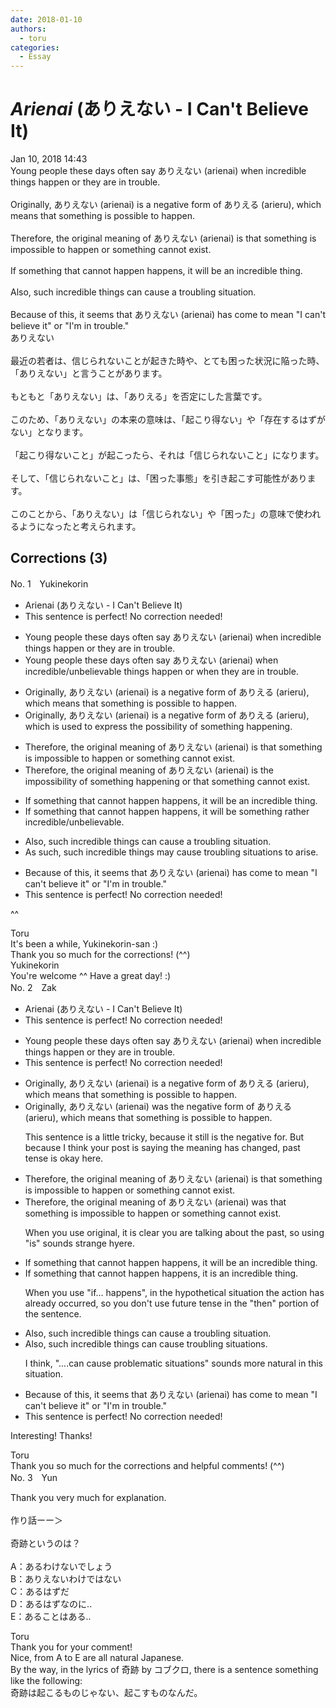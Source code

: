 ```yaml
---
date: 2018-01-10
authors:
  - toru
categories:
  - Essay
---
```


<h1 id="subject_show"><strong><em>Arienai</strong></em> (ありえない - I Can't Believe It)</h1>
<div class="date">Jan 10, 2018 14:43</div>
<div id="post"><div id="body_show_ori">
Young people these days often say ありえない (arienai) when incredible things happen or they are in trouble.<br/><br/>Originally, ありえない (arienai) is a negative form of ありえる (arieru), which means that something is possible to happen.<br/><br/>Therefore, the original meaning of ありえない (arienai) is that something is impossible to happen or something cannot exist.<br/><br/>If something that cannot happen happens, it will be an incredible thing.<br/><br/>Also, such incredible things can cause a troubling situation.<br/><br/>Because of this, it seems that ありえない (arienai) has come to mean "I can't believe it" or "I'm in trouble."
</div></div>

<!-- more -->

<div id="post_ja"><div id="body_show_mo">
ありえない<br/><br/>最近の若者は、信じられないことが起きた時や、とても困った状況に陥った時、「ありえない」と言うことがあります。<br/><br/>もともと「ありえない」は、「ありえる」を否定にした言葉です。<br/><br/>このため、「ありえない」の本来の意味は、「起こり得ない」や「存在するはずがない」となります。<br/><br/>「起こり得ないこと」が起こったら、それは「信じられないこと」になります。<br/><br/>そして、「信じられないこと」は、「困った事態」を引き起こす可能性があります。<br/><br/>このことから、「ありえない」は「信じられない」や「困った」の意味で使われるようになったと考えられます。
</div></div>

## Corrections (3)
<div id="block"><div class="first_name"> No. 1　<span class="just_name">Yukinekorin</span></div><div id="block2">
<ul class="correction_field">
<li class="incorrect">Arienai (ありえない - I Can't Believe It)</li>
<li class="corrected perfect">This sentence is perfect! No correction needed!</li>
</ul>
<ul class="correction_field">
<li class="incorrect">Young people these days often say ありえない (arienai) when incredible things happen or they are in trouble.</li>
<li class="corrected correct">
Young people these days often say ありえない (arienai) when incredible<span class="f_blue">/unbelievable </span>things happen or <span class="f_blue">when </span>they are in trouble.
</li>
</ul>
<ul class="correction_field">
<li class="incorrect">Originally, ありえない (arienai) is a negative form of ありえる (arieru), which means that something is possible to happen.</li>
<li class="corrected correct">
Originally, ありえない (arienai) is a negative form of ありえる (arieru), <span class="f_blue">which is used to express the possibility of something happening</span>.
</li>
</ul>
<ul class="correction_field">
<li class="incorrect">Therefore, the original meaning of ありえない (arienai) is that something is impossible to happen or something cannot exist.</li>
<li class="corrected correct">
Therefore, the original meaning of ありえない (arienai) is <span class="f_blue">the impossibility of something happening</span> or<span class="f_blue"> that</span> something cannot exist.
</li>
</ul>
<ul class="correction_field">
<li class="incorrect">If something that cannot happen happens, it will be an incredible thing.</li>
<li class="corrected correct">
If something that cannot happen happens, it will be <span class="f_blue">something rather</span> incredible<span class="f_blue">/unbelievable</span>.
</li>
</ul>
<ul class="correction_field">
<li class="incorrect">Also, such incredible things can cause a troubling situation.</li>
<li class="corrected correct">
<span class="f_blue">As such</span>, such incredible things <span class="f_blue">may</span> cause troubling <span class="f_blue">situations to arise</span>.
</li>
</ul>
<ul class="correction_field">
<li class="incorrect">Because of this, it seems that ありえない (arienai) has come to mean "I can't believe it" or "I'm in trouble."</li>
<li class="corrected perfect">This sentence is perfect! No correction needed!</li>
</ul>
<p class="comment_small">
 ^^
</p>

</div><div class="name"><span class="just_name">Toru</span><br>
It's been a while, Yukinekorin-san :)<br/>Thank you so much for the corrections! (^^)
</div>
<div class="name"><span class="just_name">Yukinekorin</span><br>
You're welcome ^^ Have a great day! :)
</div>
</div>
<div id="block"><div class="first_name"> No. 2　<span class="just_name">Zak</span></div><div id="block2">
<ul class="correction_field">
<li class="incorrect">Arienai (ありえない - I Can't Believe It)</li>
<li class="corrected perfect">This sentence is perfect! No correction needed!</li>
</ul>
<ul class="correction_field">
<li class="incorrect">Young people these days often say ありえない (arienai) when incredible things happen or they are in trouble.</li>
<li class="corrected perfect">This sentence is perfect! No correction needed!</li>
</ul>
<ul class="correction_field">
<li class="incorrect">Originally, ありえない (arienai) is a negative form of ありえる (arieru), which means that something is possible to happen.</li>
<li class="corrected correct">
Originally, ありえない (arienai) was the negative form of ありえる (arieru), which means that something is possible to happen.
<p class="correction_comment">This sentence is a little tricky, because it still is the negative for. But because I think your post is saying the meaning has changed, past tense is okay here.</p>
</li>
</ul>
<ul class="correction_field">
<li class="incorrect">Therefore, the original meaning of ありえない (arienai) is that something is impossible to happen or something cannot exist.</li>
<li class="corrected correct">
Therefore, the original meaning of ありえない (arienai) was that something is impossible to happen or something cannot exist.
<p class="correction_comment">When you use original, it is clear you are talking about the past, so using "is" sounds strange hyere.</p>
</li>
</ul>
<ul class="correction_field">
<li class="incorrect">If something that cannot happen happens, it will be an incredible thing.</li>
<li class="corrected correct">
If something that cannot happen happens, it is an incredible thing.
<p class="correction_comment">When you use "if... happens", in the hypothetical situation the action has already occurred, so you don't use future tense in the "then" portion of the sentence.</p>
</li>
</ul>
<ul class="correction_field">
<li class="incorrect">Also, such incredible things can cause a troubling situation.</li>
<li class="corrected correct">
Also, such incredible things can cause troubling situations.
<p class="correction_comment">I think, "....can cause problematic situations" sounds more natural in this situation.</p>
</li>
</ul>
<ul class="correction_field">
<li class="incorrect">Because of this, it seems that ありえない (arienai) has come to mean "I can't believe it" or "I'm in trouble."</li>
<li class="corrected perfect">This sentence is perfect! No correction needed!</li>
</ul>
<p class="comment_small">
 Interesting! Thanks!
</p>

</div><div class="name"><span class="just_name">Toru</span><br>
Thank you so much for the corrections and helpful comments! (^^)
</div>
</div>
<div id="block"><div class="first_name"> No. 3　<span class="just_name">Yun </span></div><div id="block2">
<p class="comment_small">
 Thank you very much for explanation.
 <br/>
 <br/>
 作り話ーー＞
 <br/>
 <br/>
 奇跡というのは？
 <br/>
 <br/>
 A：あるわけないでしょう
 <br/>
 B：ありえないわけではない
 <br/>
 C：あるはずだ
 <br/>
 D：あるはずなのに..
 <br/>
 E：あることはある..
</p>

</div><div class="name"><span class="just_name">Toru</span><br>
Thank you for your comment!<br/>Nice, from A to E are all natural Japanese.<br/>By the way, in the lyrics of 奇跡 by コブクロ, there is a sentence something like the following:<br/>奇跡は起こるものじゃない、起こすものなんだ。
</div>
</div>
